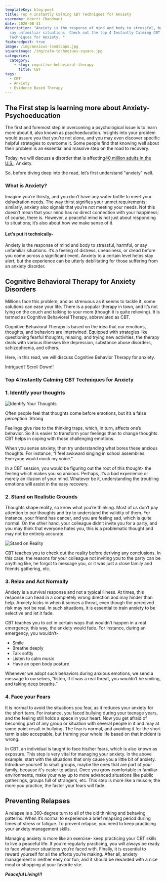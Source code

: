 ```yaml
---
templateKey: blog-post
title: Top 4 Instantly Calming CBT Techniques for Anxiety
username: Keerti Chandnani
date: 2020-08-31
description: "Anxiety is the response of mind and body to stressful, harmful, or
  say unfamiliar situations. Check out the top 4 Instantly Calming CBT
  Techniques for Anxiety. "
featuredpost: true
image: /img/anxious-landscape.jpg
squareimage: /img/calm-technqiues-square.jpg
categories:
  category:
    - slug: cognitive-behavioral-therapy
      title: CBT
tags:
  - CBT
  - Anxiety
  - Evidence Based Therapy
---
```

<!--StartFragment-->

## The First step is learning more about Anxiety- Psychoeducation

The first and foremost step in overcoming a psychological issue is to learn more about it, also known as psychoeducation. Insights into your problem would assure you that you’re not alone, and you may even discover specific helpful strategies to overcome it. Some people find that knowing well about their problem is an essential and massive step on the road to recovery.

Today, we will discuss a disorder that is affecting[40 million adults in the U.S.](https://adaa.org/about-adaa/press-room/facts-statistics#:~:text=Anxiety%20disorders%20are%20the%20most,of%20those%20suffering%20receive%20treatment.), Anxiety.

So, before diving deep into the read, let’s first understand "anxiety" well.

<!--StartFragment-->

### What is Anxiety?

Imagine you’re thirsty, and you don’t have any water bottle to meet your dehydration needs. The way thirst signifies your unmet requirements; similarly, anxiety also signals that you’re not meeting your needs. Not this doesn’t mean that your mind has no direct connection with your happiness; of course, there is. However, a peaceful mind is not just about responding to situations; it’s also about how we make sense of it.

#### Let’s put it technically-

Anxiety is the response of mind and body to stressful, harmful, or say unfamiliar situations. It’s a feeling of distress, uneasiness, or dread before you come across a significant event. Anxiety to a certain level helps stay alert, but the experience can be utterly debilitating for those suffering from an anxiety disorder.

## Cognitive Behavioral Therapy for Anxiety Disorders

Millions face this problem, and as strenuous as it seems to tackle it, some solutions can ease your life. There is a popular therapy in town, and it’s not lying on the couch and talking to your mom (though it is quite relieving). It is termed as Cognitive Behavioral Therapy, abbreviated as CBT.

Cognitive Behavioral Therapy is based on the idea that our emotions, thoughts, and behaviors are intertwined. Equipped with strategies like questioning fearful thoughts, relaxing, and trying new activities, the therapy deals with various illnesses like depression, substance abuse disorders, schizophrenia, and others.

Here, in this read, we will discuss Cognitive Behavior Therapy for anxiety.

Intrigued? Scroll Down!!

### Top 4 Instantly Calming CBT Techniques for Anxiety

### 1. Identify your thoughts

![Identify Your Thoughts](/img/thoughts.jpg "Identify Your Thoughts")

Often people feel that thoughts come before emotions, but it’s a false perception. Strong

Feelings give rise to the thinking traps, which, in turn, affects one’s behavior. So it is easier to transform your feelings than to change thoughts. CBT helps in coping with those challenging emotions.

When you sense anxiety, then try understanding what bores these anxious thoughts. For instance, “I feel awkward singing in school assemblies. Everyone would mock my voice.”

In a CBT session, you would be figuring out the root of this thought- the feeling which makes you so anxious. Perhaps, it’s a bad experience or merely an illusion of your mind. Whatever be it, understanding the troubling emotions will assist in the easy recovery.

### 2. Stand on Realistic Grounds

Thoughts shape reality, so know what you’re thinking. Most of us don’t pay attention to our thoughts and try to understand the validity of them. For instance, your friend has cancer, and you are feeling sad, which is quite normal. On the other hand, your colleague didn’t invite you for a party, and you may think that everyone hates you, this is a problematic thought and may not be entirely accurate.

![Stand on Reality](/img/stand-on-reality.jpg "Stand on Reality")

CBT teaches you to check out the reality before deriving any conclusions. In this case, the reasons for your colleague not inviting you to the party can be anything like, he forgot to message you, or it was just a close family and friends gathering, etc.

### 3. Relax and Act Normally

Anxiety is a survival response and not a typical illness. At times, this response can head in a completely wrong direction and may hinder than help. Anxiety kicks in when it senses a threat, even though the perceived risk may not be real. In such situations, it is essential to train anxiety to be selective and let it fade.

CBT teaches you to act in certain ways that wouldn’t happen in a real emergency; this way, the anxiety would fade. For instance, during an emergency, you wouldn’t-

* Smile
* Breathe deeply
* Talk softly
* Listen to calm music
* Have an open body posture

Whenever we adopt such behaviors during anxious emotions, we send a message to ourselves, “listen, if it was a real threat, you wouldn’t be smiling, and taking deep breaths.”

### 4. Face your Fears

It is normal to avoid the situations you fear, as it reduces your anxiety for the short term. For instance, you faced bullying during your teenage years, and the feeling still holds a space in your heart. Now you get afraid of becoming part of any group or situation with several people in it and may at some point result in bullying. The fear is normal, and avoiding it for the short term is also acceptable, but framing your whole life based on that incident is wrong.

In CBT, an individual is taught to face his/her fears, which is also known as exposure. This step is very vital for managing your anxiety. In the above example, start with the situations that only cause you a little bit of anxiety. Introduce yourself to small groups, maybe the ones that are part of your family, because it's easier to adjust. Once you grow comfortable in familiar environments, make your way up to more advanced situations like public gatherings, groups full of strangers, etc. This step is more like a muscle; the more you practice, the faster your fears will fade.

## Preventing Relapses

A relapse is a 360-degree turn to all of the old thinking and behaving patterns. When it’s normal to experience a brief relapsing period during times of stress or fatigue. To prevent relapse, you need to keep practicing your anxiety management skills.

Managing anxiety is more like an exercise- keep practicing your CBT skills to live a peaceful life. If you’re regularly practicing, you will always be ready to face whatever situations you’re faced with. Finally, it is essential to reward yourself for all the efforts you’re making. After all, anxiety management is neither easy nor fun, and it should be rewarded with a nice meal or shopping at your favorite site.

***Peaceful Living!!!***



<!--EndFragment-->



<!--EndFragment-->